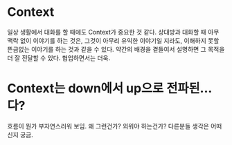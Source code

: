 # Context
일상 생활에서 대화를 할 때에도 Context가 중요한 것 같다. 상대방과 대화할 때 아무 맥락 없이 이야기를 하는 것은, 그것이 아무리 유익한 이야기일 지라도, 이해하지 못할 뜬금없는 이야기를 하는 것과 같을 수 있다. 약간의 배경을 곁들여서 설명하면 그 목적을 더 잘 전달할 수 있다. 협업하면서는 더욱.

# Context는 down에서 up으로 전파된...다?
흐름이 뭔가 부자연스러워 보임. 왜 그런건가? 외워야 하는건가? 다른분들 생각은 어떠신지 궁금. 
